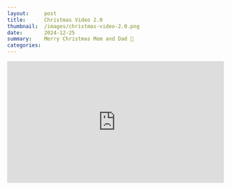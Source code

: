 ```yaml
---
layout:     post
title:      Christmas Video 2.0
thumbnail:  /images/christmas-video-2.0.png
date:       2024-12-25
summary:    Merry Christmas Mom and Dad 🎄
categories:
---
```


<div style="padding:56.25% 0 0 0;position:relative;"><iframe src="https://player.vimeo.com/video/1042099179?badge=0&amp;autopause=0&amp;player_id=0&amp;app_id=58479" frameborder="0" allow="autoplay; fullscreen; picture-in-picture; clipboard-write" style="position:absolute;top:0;left:0;width:100%;height:100%;" title="Christmas Video"></iframe></div><script src="https://player.vimeo.com/api/player.js"></script>